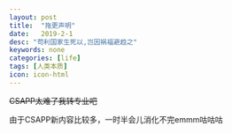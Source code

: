```yaml
---
layout: post
title:  "拖更声明"
date:   2019-2-1
desc: "苟利国家生死以,岂因祸福避趋之"
keywords: none
categories: [life]
tags: [人类本质]
icon: icon-html
---
```


~~CSAPP太难了我转专业吧~~

由于CSAPP新内容比较多，一时半会儿消化不完emmm咕咕咕

